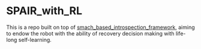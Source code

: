 # SPAIR_with_RL
 
This is a repo built on top of [smach_based_introspection_framework](https://github.com/birlrobotics/smach_based_introspection_framework), aiming to endow the robot with the ability of recovery decision making with life-long self-learning.
